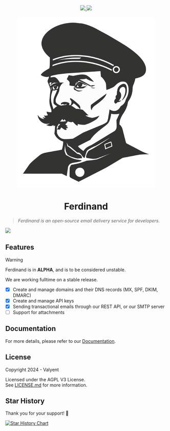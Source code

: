 <div align="center">
  <a href="https://discord.gg/DuW5uQCtZj">
    <img src="https://dcbadge.vercel.app/api/server/DuW5uQCtZj)](https://discord.gg/DuW5uQCtZj">
  </a>
  <a href="https://x.com/valyentdev">
    <img src="https://img.shields.io/badge/X-%23000000.svg?style=for-the-badge&logo=X&logoColor=white">
  </a>
</div>

<br />

<div align="center">
  <picture>
    <img src="./public/assets/logo.webp" alt="Logo">
  </picture>
</div>

<h1 align="center">
    Ferdinand
</h1>

> _Ferdinand is an open-source email delivery service for developers._

![](./docs/screenshot.png)

## Features

> [!WARNING]
>
> Ferdinand is in **ALPHA**, and is to be considered unstable.
>
> We are working fulltime on a stable release.

- [x] Create and manage domains and their DNS records (MX, SPF, DKIM, DMARC)
- [x] Create and manage API keys
- [x] Sending transactional emails through our REST API, or our SMTP server
- [ ] Support for attachments

## Documentation

For more details, please refer to our [Documentation](https://docs.ferdinand.email).

## License

Copyright 2024 - Valyent

Licensed under the AGPL V3 License. <br/> See [LICENSE.md](LICENSE.md) for more information.

## Star History

Thank you for your support! 🌟

[![Star History Chart](https://api.star-history.com/svg?repos=valyentdev/ferdinand&type=Date)](https://star-history.com/#valyentdev/ferdinand&Date)
